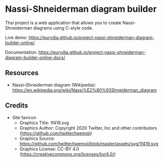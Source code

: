 # Nassi-Shneiderman diagram builder

Thsi project is a web application that allows you to create Nassi-Shneiderman diagrams using C-style code.

Live demo: https://eurydia.github.io/project-nassi-shneiderman-diagram-builder-online/

Documentation: https://eurydia.github.io/project-nassi-shneiderman-diagram-builder-online-docs/

## Resources

- Nassi–Shneiderman diagram (Wikipedia): https://en.wikipedia.org/wiki/Nassi%E2%80%93Shneiderman_diagram

## Credits

- Site favicon
  - Graphics Title: 1f419.svg
  - Graphics Author: Copyright 2020 Twitter, Inc and other contributors (https://github.com/twitter/twemoji)
  - Graphics Source: https://github.com/twitter/twemoji/blob/master/assets/svg/1f419.svg
  - Graphics License: CC-BY 4.0 (https://creativecommons.org/licenses/by/4.0/)
